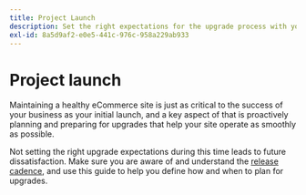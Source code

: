 ```yaml
---
title: Project Launch
description: Set the right expectations for the upgrade process with your Adobe Commerce project stakeholders.
exl-id: 8a5d9af2-e0e5-441c-976c-958a229ab933
---
```

# Project launch

Maintaining a healthy eCommerce site is just as critical to the success of your business as your initial launch, and a key aspect of that is proactively planning and preparing for upgrades that help your site operate as smoothly as possible.

Not setting the right upgrade expectations during this time leads to future dissatisfaction. Make sure you are aware of and understand the [release cadence](https://experienceleague.adobe.com/en/docs/commerce-operations/release/planning/schedule), and use this guide to help you define how and when to plan for upgrades.
